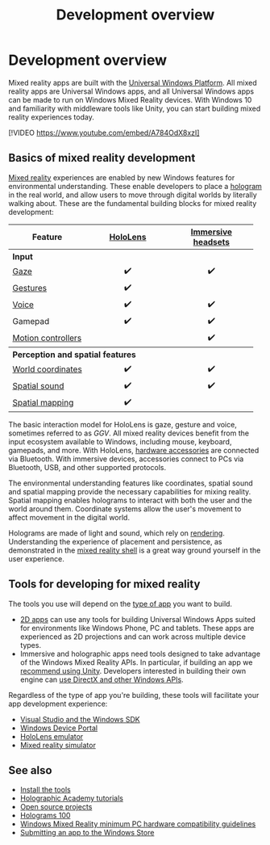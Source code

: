 ﻿---
title: Development overview
description: 
author: 
ms.author: mazeller
ms.date: 2/28/2018
ms.topic: article
keywords: 
---



# Development overview

Mixed reality apps are built with the [Universal Windows Platform](https://dev.windows.com/en-us/getstarted). All mixed reality apps are Universal Windows apps, and all Universal Windows apps can be made to run on Windows Mixed Reality devices. With Windows 10 and familiarity with middleware tools like Unity, you can start building mixed reality experiences today.

[!VIDEO https://www.youtube.com/embed/A784OdX8xzI]

## Basics of mixed reality development

[Mixed reality](mixed-reality.md) experiences are enabled by new Windows features for environmental understanding. These enable developers to place a [hologram](hologram.md) in the real world, and allow users to move through digital worlds by literally walking about. These are the fundamental building blocks for mixed reality development:

<table>
<tr>
<th>Feature</th><th style="width:150px"> <a href="hololens-hardware-details.md">HoloLens</a></th><th style="width:150px"> <a href="immersive-headset-hardware-details.md">Immersive headsets</a></th>
</tr><tr>
<th colspan="3" style="text-align: left;"> Input</th>
</tr><tr>
<td> <a href="gaze.md">Gaze</a></td><td style="text-align: center;">✔️</td><td style="text-align: center;">✔️</td>
</tr><tr>
<td> <a href="gestures.md">Gestures</a></td><td style="text-align: center;">✔️</td><td></td>
</tr><tr>
<td> <a href="voice-input.md">Voice</a></td><td style="text-align: center;">✔️</td><td style="text-align: center;">✔️</td>
</tr><tr>
<td> Gamepad</td><td style="text-align: center;">✔️</td><td style="text-align: center;">✔️</td>
</tr><tr>
<td> <a href="motion-controllers.md">Motion controllers</a></td><td></td><td style="text-align: center;">✔️</td>
</tr><tr>
<th colspan="3" style="text-align: left;"> Perception and spatial features</th>
</tr><tr>
<td> <a href="coordinate-systems.md">World coordinates</a></td><td style="text-align: center;">✔️</td><td style="text-align: center;">✔️</td>
</tr><tr>
<td> <a href="spatial-sound.md">Spatial sound</a></td><td style="text-align: center;">✔️</td><td style="text-align: center;">✔️</td>
</tr><tr>
<td> <a href="spatial-mapping.md">Spatial mapping</a></td><td style="text-align: center;">✔️</td><td></td>
</tr>
</table>



The basic interaction model for HoloLens is gaze, gesture and voice, sometimes referred to as *GGV*. All mixed reality devices benefit from the input ecosystem available to Windows, including mouse, keyboard, gamepads, and more. With HoloLens, [hardware accessories](hardware-accessories.md) are connected via Bluetooth. With immersive devices, accessories connect to PCs via Bluetooth, USB, and other supported protocols.

The environmental understanding features like coordinates, spatial sound and spatial mapping provide the necessary capabilities for mixing reality. Spatial mapping enables holograms to interact with both the user and the world around them. Coordinate systems allow the user's movement to affect movement in the digital world.

Holograms are made of light and sound, which rely on [rendering](rendering.md). Understanding the experience of placement and persistence, as demonstrated in the [mixed reality shell](navigating-the-windows-mixed-reality-home.md) is a great way ground yourself in the user experience.

## Tools for developing for mixed reality

The tools you use will depend on the [type of app](app-views.md) you want to build.
* [2D apps](building-2d-apps.md) can use any tools for building Universal Windows Apps suited for environments like Windows Phone, PC and tablets. These apps are experienced as 2D projections and can work across multiple device types.
* Immersive and holographic apps need tools designed to take advantage of the Windows Mixed Reality APIs. In particular, if building an app we [recommend using Unity](unity-development-overview.md). Developers interested in building their own engine can [use DirectX and other Windows APIs](directx-development-overview.md).

Regardless of the type of app you're building, these tools will facilitate your app development experience:
* [Visual Studio and the Windows SDK](using-visual-studio.md)
* [Windows Device Portal](using-the-windows-device-portal.md)
* [HoloLens emulator](using-the-hololens-emulator.md)
* [Mixed reality simulator](using-the-windows-mixed-reality-simulator.md)

## See also
* [Install the tools](install-the-tools.md)
* [Holographic Academy tutorials](academy.md)
* [Open source projects](community.md#open-source-projects)
* [Holograms 100](holograms-100.md)
* [Windows Mixed Reality minimum PC hardware compatibility guidelines](https://docs.microsoft.com/en-us/windows/mixed-reality/enthusiast-guide/windows-mixed-reality-minimum-pc-hardware-compatibility-guidelines)
* [Submitting an app to the Windows Store](submitting-an-app-to-the-windows-store.md)